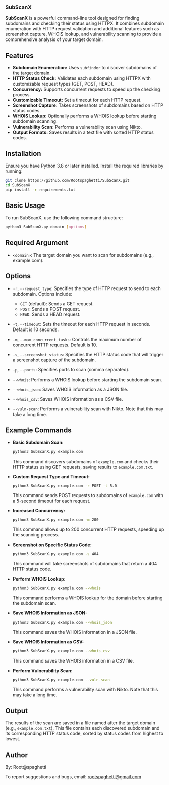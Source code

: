 ### SubScanX

**SubScanX** is a powerful command-line tool designed for finding subdomains and checking their status using HTTPX. It combines subdomain enumeration with HTTP request validation and additional features such as screenshot capture, WHOIS lookup, and vulnerability scanning to provide a comprehensive analysis of your target domain.

## Features

- **Subdomain Enumeration:** Uses `subfinder` to discover subdomains of the target domain.
- **HTTP Status Check:** Validates each subdomain using HTTPX with customizable request types (GET, POST, HEAD).
- **Concurrency:** Supports concurrent requests to speed up the checking process.
- **Customizable Timeout:** Set a timeout for each HTTP request.
- **Screenshot Capture:** Takes screenshots of subdomains based on HTTP status codes.
- **WHOIS Lookup:** Optionally performs a WHOIS lookup before starting subdomain scanning.
- **Vulnerability Scan:** Performs a vulnerability scan using Nikto.
- **Output Formats:** Saves results in a text file with sorted HTTP status codes.

## Installation

Ensure you have Python 3.8 or later installed. Install the required libraries by running:

```bash
git clone https://github.com/Rootspaghetti/SubScanX.git
cd SubScanX
pip install -r requirements.txt
```

## Basic Usage

To run SubScanX, use the following command structure:

```bash
python3 SubScanX.py domain [options]
```

## Required Argument

- `<domain>`: The target domain you want to scan for subdomains (e.g., example.com).

## Options

- `-r`, `--request_type`: Specifies the type of HTTP request to send to each subdomain. Options include:
  - `GET` (default): Sends a GET request.
  - `POST`: Sends a POST request.
  - `HEAD`: Sends a HEAD request.

- `-t`, `--timeout`: Sets the timeout for each HTTP request in seconds. Default is 10 seconds.

- `-m`, `--max_concurrent_tasks`: Controls the maximum number of concurrent HTTP requests. Default is 10.

- `-s`, `--screenshot_status`: Specifies the HTTP status code that will trigger a screenshot capture of the subdomain.

- `-p`, `--ports`: Specifies ports to scan (comma separated).

- `--whois`: Performs a WHOIS lookup before starting the subdomain scan.

- `--whois_json`: Saves WHOIS information as a JSON file.

- `--whois_csv`: Saves WHOIS information as a CSV file.

- `--vuln-scan`: Performs a vulnerability scan with Nikto. Note that this may take a long time.

## Example Commands

- **Basic Subdomain Scan:**

  ```bash
  python3 SubScanX.py example.com
  ```

  This command discovers subdomains of `example.com` and checks their HTTP status using GET requests, saving results to `example.com.txt`.

- **Custom Request Type and Timeout:**

  ```bash
  python3 SubScanX.py example.com -r POST -t 5.0
  ```

  This command sends POST requests to subdomains of `example.com` with a 5-second timeout for each request.

- **Increased Concurrency:**

  ```bash
  python3 SubScanX.py example.com -m 200
  ```

  This command allows up to 200 concurrent HTTP requests, speeding up the scanning process.

- **Screenshot on Specific Status Code:**

  ```bash
  python3 SubScanX.py example.com -s 404
  ```

  This command will take screenshots of subdomains that return a 404 HTTP status code.

- **Perform WHOIS Lookup:**

  ```bash
  python3 SubScanX.py example.com --whois
  ```

  This command performs a WHOIS lookup for the domain before starting the subdomain scan.

- **Save WHOIS Information as JSON:**

  ```bash
  python3 SubScanX.py example.com --whois_json
  ```

  This command saves the WHOIS information in a JSON file.

- **Save WHOIS Information as CSV:**

  ```bash
  python3 SubScanX.py example.com --whois_csv
  ```

  This command saves the WHOIS information in a CSV file.

- **Perform Vulnerability Scan:**

  ```bash
  python3 SubScanX.py example.com --vuln-scan
  ```

  This command performs a vulnerability scan with Nikto. Note that this may take a long time.

## Output

The results of the scan are saved in a file named after the target domain (e.g., `example.com.txt`). This file contains each discovered subdomain and its corresponding HTTP status code, sorted by status codes from highest to lowest.

## Author

By: Root@spaghetti

To report suggestions and bugs, email: rootspaghetti@gmail.com
```